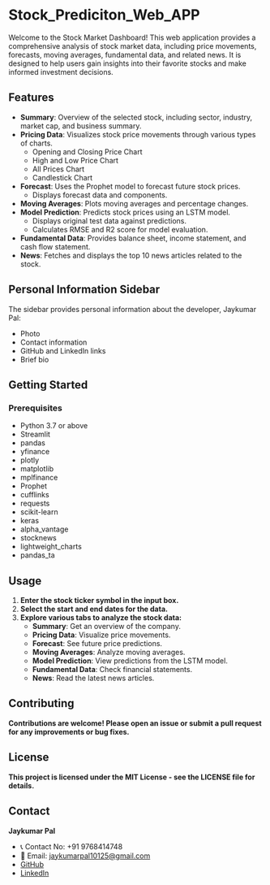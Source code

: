 # Stock_Prediciton_Web_APP

Welcome to the Stock Market Dashboard! This web application provides a comprehensive analysis of stock market data, including price movements, forecasts, moving averages, fundamental data, and related news. It is designed to help users gain insights into their favorite stocks and make informed investment decisions.

## Features

- **Summary**: Overview of the selected stock, including sector, industry, market cap, and business summary.
- **Pricing Data**: Visualizes stock price movements through various types of charts.
  - Opening and Closing Price Chart
  - High and Low Price Chart
  - All Prices Chart
  - Candlestick Chart
- **Forecast**: Uses the Prophet model to forecast future stock prices.
  - Displays forecast data and components.
- **Moving Averages**: Plots moving averages and percentage changes.
- **Model Prediction**: Predicts stock prices using an LSTM model.
  - Displays original test data against predictions.
  - Calculates RMSE and R2 score for model evaluation.
- **Fundamental Data**: Provides balance sheet, income statement, and cash flow statement.
- **News**: Fetches and displays the top 10 news articles related to the stock.

## Personal Information Sidebar

The sidebar provides personal information about the developer, Jaykumar Pal:
- Photo
- Contact information
- GitHub and LinkedIn links
- Brief bio

## Getting Started

### Prerequisites

- Python 3.7 or above
- Streamlit
- pandas
- yfinance
- plotly
- matplotlib
- mplfinance
- Prophet
- cufflinks
- requests
- scikit-learn
- keras
- alpha_vantage
- stocknews
- lightweight_charts
- pandas_ta

## Usage

1. **Enter the stock ticker symbol in the input box.**
2. **Select the start and end dates for the data.**
3. **Explore various tabs to analyze the stock data:**
   - **Summary**: Get an overview of the company.
   - **Pricing Data**: Visualize price movements.
   - **Forecast**: See future price predictions.
   - **Moving Averages**: Analyze moving averages.
   - **Model Prediction**: View predictions from the LSTM model.
   - **Fundamental Data**: Check financial statements.
   - **News**: Read the latest news articles.

## Contributing

**Contributions are welcome! Please open an issue or submit a pull request for any improvements or bug fixes.**

## License

**This project is licensed under the MIT License - see the LICENSE file for details.**

## Contact

**Jaykumar Pal**
- 📞 Contact No: +91 9768414748
- 📧 Email: jaykumarpal10125@gmail.com
- [GitHub](https://github.com/JayKumarPal0108)
- [LinkedIn](https://www.linkedin.com/in/jay-kumar-pal-3a7522248/)

